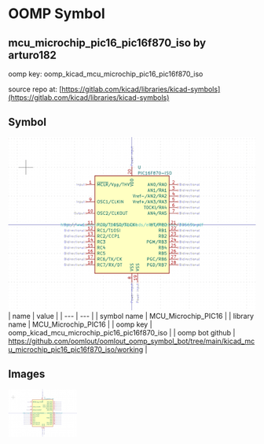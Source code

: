 # OOMP Symbol  
## mcu_microchip_pic16_pic16f870_iso  by arturo182  
  
oomp key: oomp_kicad_mcu_microchip_pic16_pic16f870_iso  
  
source repo at: [https://gitlab.com/kicad/libraries/kicad-symbols](https://gitlab.com/kicad/libraries/kicad-symbols)  
## Symbol  
  
[![working.png](working_600.png)](working.png)  
| name | value | 
| --- | --- | 
| symbol name | MCU_Microchip_PIC16 | 
| library name | MCU_Microchip_PIC16 | 
| oomp key | oomp_kicad_mcu_microchip_pic16_pic16f870_iso | 
| oomp bot github | https://github.com/oomlout/oomlout_oomp_symbol_bot/tree/main/kicad_mcu_microchip_pic16_pic16f870_iso/working | 
## Images  
  
[![working.png](working_140.png)](working.png)  

